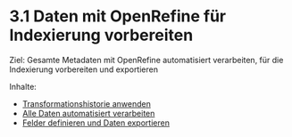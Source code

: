 # 3.1 Daten mit OpenRefine für Indexierung vorbereiten

Ziel: Gesamte Metadaten mit OpenRefine automatisiert verarbeiten, für die Indexierung vorbereiten und exportieren

Inhalte:
* [Transformationshistorie anwenden](3-1-1-transformationshistorie-anwenden.md)
* [Alle Daten automatisiert verarbeiten](3-1-2-alle-daten-automatisiert-verarbeiten.md)
* [Felder definieren und Daten exportieren](3-1-3-felder-definieren-und-daten-exportieren.md)
